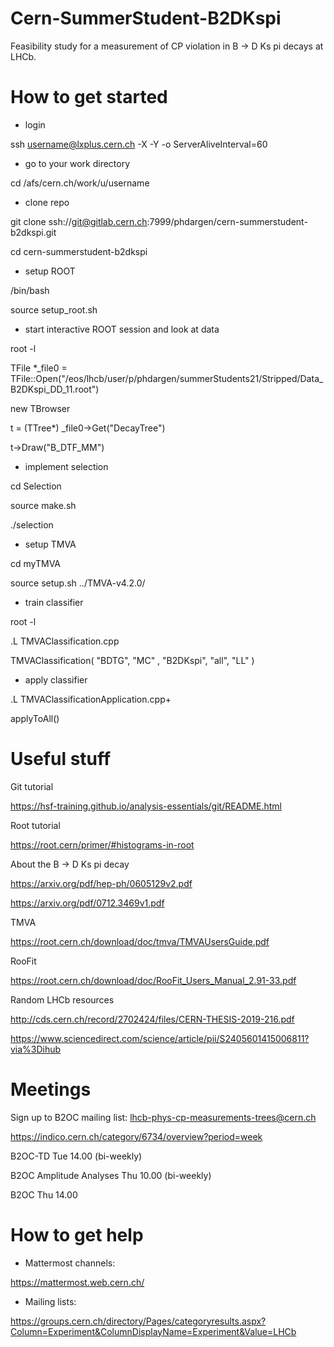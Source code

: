 # Cern-SummerStudent-B2DKspi

Feasibility study for a measurement of CP violation in B -> D Ks pi decays at LHCb.

# How to get started

- login

ssh username@lxplus.cern.ch -X -Y -o ServerAliveInterval=60

- go to your work directory

cd /afs/cern.ch/work/u/username

- clone repo

git clone ssh://git@gitlab.cern.ch:7999/phdargen/cern-summerstudent-b2dkspi.git

cd cern-summerstudent-b2dkspi

- setup ROOT

/bin/bash

source setup_root.sh

- start interactive ROOT session and look at data

root -l

TFile *_file0 = TFile::Open("/eos/lhcb/user/p/phdargen/summerStudents21/Stripped/Data_B2DKspi_DD_11.root")

new TBrowser

t = (TTree*) _file0->Get("DecayTree")

t->Draw("B_DTF_MM")

- implement selection

cd Selection

source make.sh

./selection

- setup TMVA

cd myTMVA

source setup.sh ../TMVA-v4.2.0/

- train classifier

root -l

.L TMVAClassification.cpp

TMVAClassification( "BDTG", "MC" , "B2DKspi", "all",  "LL" )

- apply classifier

.L TMVAClassificationApplication.cpp+

applyToAll()

# Useful stuff

Git tutorial

https://hsf-training.github.io/analysis-essentials/git/README.html

Root tutorial

https://root.cern/primer/#histograms-in-root

About the B -> D Ks pi decay

https://arxiv.org/pdf/hep-ph/0605129v2.pdf

https://arxiv.org/pdf/0712.3469v1.pdf

TMVA

https://root.cern.ch/download/doc/tmva/TMVAUsersGuide.pdf

RooFit

https://root.cern.ch/download/doc/RooFit_Users_Manual_2.91-33.pdf

Random LHCb resources 

http://cds.cern.ch/record/2702424/files/CERN-THESIS-2019-216.pdf

https://www.sciencedirect.com/science/article/pii/S2405601415006811?via%3Dihub

# Meetings

Sign up to B2OC mailing list:  lhcb-phys-cp-measurements-trees@cern.ch

https://indico.cern.ch/category/6734/overview?period=week

B2OC-TD Tue 14.00 (bi-weekly)

B2OC Amplitude Analyses Thu 10.00 (bi-weekly)

B2OC Thu 14.00

# How to get help

- Mattermost channels:

https://mattermost.web.cern.ch/

- Mailing lists: 

https://groups.cern.ch/directory/Pages/categoryresults.aspx?Column=Experiment&ColumnDisplayName=Experiment&Value=LHCb
